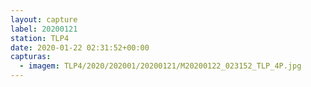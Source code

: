 ```yaml
---
layout: capture
label: 20200121
station: TLP4
date: 2020-01-22 02:31:52+00:00
capturas:
  - imagem: TLP4/2020/202001/20200121/M20200122_023152_TLP_4P.jpg
---
```


